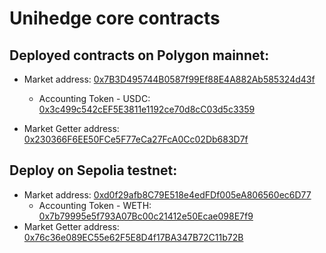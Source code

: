 # Unihedge core contracts
## Deployed contracts on Polygon mainnet:


* Market address: [0x7B3D495744B0587f99Ef88E4A882Ab585324d43f](https://polygonscan.com/address/0x7B3D495744B0587f99Ef88E4A882Ab585324d43f)
    * Accounting Token - USDC: [0x3c499c542cEF5E3811e1192ce70d8cC03d5c3359](https://polygonscan.com/address/0x3c499c542cEF5E3811e1192ce70d8cC03d5c3359)

* Market Getter address: [0x230366F6EE50FCe5F77eCa27FcA0Cc02Db683D7f](https://polygonscan.com/address/0x230366F6EE50FCe5F77eCa27FcA0Cc02Db683D7f)


## Deploy on Sepolia testnet:

* Market address: [0xd0f29afb8C79E518e4edFDf005eA806560ec6D77](https://sepolia.etherscan.io/address/0xd0f29afb8C79E518e4edFDf005eA806560ec6D77)
    * Accounting Token - WETH: [0x7b79995e5f793A07Bc00c21412e50Ecae098E7f9](https://sepolia.etherscan.io/address/0x7b79995e5f793A07Bc00c21412e50Ecae098E7f9)
* Market Getter address: [0x76c36e089EC55e62F5E8D4f17BA347B72C11b72B](https://sepolia.etherscan.io/address/0x76c36e089EC55e62F5E8D4f17BA347B72C11b72B)